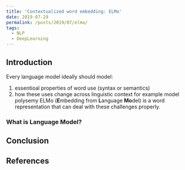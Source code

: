 ```yaml
---
title: 'Contextualized word embedding: ELMo'
date: 2019-07-29
permalink: /posts/2019/07/elmo/
tags:
  - NLP
  - DeepLearning
---
```



## Introduction
Every language model ideally should model: 
1. essentioal properties of word use (syntax or semantics) 
2. how these uses change across linguistic context for example model polysemy
ELMo (**E**mbedding from **L**anguage **Mo**del) is a word representation that can deal with these challenges properly.
### What is Language Model?

## Conclusion

## References
